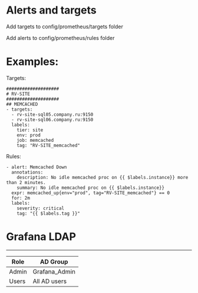# Alerts and targets

Add targets to config/prometheus/targets folder

Add alerts to config/prometheus/rules folder

# Examples:

Targets:
```
####################
# RV-SITE
####################
## MEMCACHED
- targets:
  - rv-site-sql05.company.ru:9150 
  - rv-site-sql06.company.ru:9150
  labels:
    tier: site
    env: prod
    job: memcached
    tag: "RV-SITE_memcached"
```

Rules:
```
- alert: Memcached Down
  annotations:
    description: No idle memcached proc on {{ $labels.instance}} more than 2 minutes.
    summary: No idle memcached proc on {{ $labels.instance}}
  expr: memcached_up{env="prod", tag="RV-SITE_memcached"} == 0
  for: 2m
  labels:
    severity: critical
    tag: "{{ $labels.tag }}"    
```

# Grafana LDAP
***
| Role  | AD Group      |
|-------|---------------|
| Admin | Grafana_Admin |
| Users | All AD users  |



